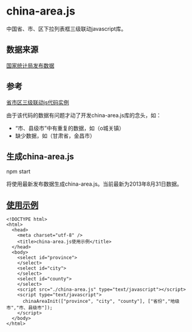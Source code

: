 china-area.js
=============

中国省、市、区下拉列表框三级联动javascript库。

数据来源
----------
[国家统计局发布数据](http://www.stats.gov.cn/tjsj/tjbz/xzqhdm/)

参考
----------
[省市区三级联动js代码实例](http://www.bkjia.com/jingyan/509522.html)

由于该代码的数据有问题才动了开发china-area.js库的念头，如：
* “市、县级市”中有重复的数据，如（o城关镇）
* 缺少数据，如（甘肃省，金昌市）

生成china-area.js
-----------------
npm start

将使用最新发布数据生成china-area.js。当前最新为2013年8月31日数据。

[使用示例](./demo.html)
-------------------
    <!DOCTYPE html>
    <html>
      <head>
        <meta charset="utf-8" />
        <title>china-area.js使用示例</title>
      </head>
      <body>
        <select id="province">
        </select>
        <select id="city">
        </select>
        <select id="county">
        </select>
        <script src="./china-area.js" type="text/javascript"></script>
        <script type="text/javascript">
          chinaAreaInit(["province", "city", "county"], ["省份","地级市","市、县级市"]);
        </script>
      </body>
    </html>

